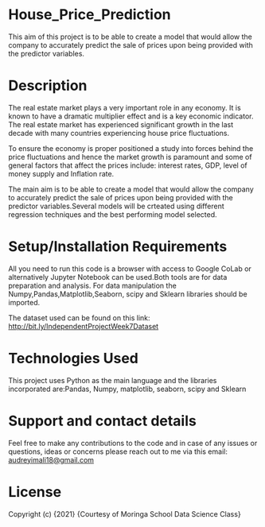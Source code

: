 # House_Price_Prediction
This aim of this project is to be able to create a model that would allow the company to accurately predict the sale of prices upon being provided with the predictor variables.

# Description
The real estate market plays a very important role in any economy. It is known to have a dramatic multiplier effect and is a key economic indicator. The real estate market has
experienced significant growth in the last decade with many countries experiencing house price fluctuations. 

To ensure the economy is proper positioned a study into forces behind the price fluctuations and hence the market growth is paramount and some of general factors that affect the prices include: interest rates, GDP, level of money supply and Inflation rate.

The main aim is to be able to create a model that would allow the company to accurately predict the sale of prices upon being provided with the predictor variables.Several models will be crteated using different regression techniques and the best performing model selected. 


# Setup/Installation Requirements
All you need to run this code is a browser with access to Google CoLab or alternatively Jupyter Notebook can be used.Both tools are for data preparation and analysis. For data manipulation the Numpy,Pandas,Matplotlib,Seaborn, scipy and Sklearn libraries should be imported.

The dataset used can be found on this link: http://bit.ly/IndependentProjectWeek7Dataset

# Technologies Used
This project uses Python as the main language and the libraries incorporated are:Pandas, Numpy, matplotlib, seaborn, scipy and Sklearn

# Support and contact details
Feel free to make any contributions to the code and in case of any issues or questions, ideas or concerns please reach out to me via this email: audreyimali18@gmail.com

# License
Copyright (c) {2021} {Courtesy of Moringa School Data Science Class}
